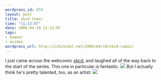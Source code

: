 ```yaml
--- 
wordpress_id: 874
layout: post
title: xkcd Comic
time: "11:13:07"
date: 2006-04-19 11:13:07
tags: 
- humour
- asides
wordpress_url: http://schinckel.net/2006/04/19/xkcd-comic/
---
```

I just came across the webcomic [xkcd][1], and laughed all of the way back to the start of the series. This one in particular is fantastic. [![][2]][3] But I actually think he's pretty talented, too, as an artist: ![][4]

   [1]: http://www.xkcd.com/
   [2]: /images/curse_levels.jpg
   [3]: http://www.xkcd.com/c75.html
   [4]: /images/girl_sleeping.jpg

